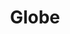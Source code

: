 ---
title: Globe
tags: ["globe", "world", "earth", "planet", "global"]
icon: globe
svg: '<svg xmlns="http://www.w3.org/2000/svg" width="24" height="24" fill="none" viewBox="0 0 24 24" stroke-width="1.5" stroke-linecap="round" stroke-linejoin="round" stroke="currentColor"><path d="M12 21a9 9 0 1 0 0-18m0 18a9 9 0 1 1 0-18m0 18c2.761 0 3.941-5.163 3.941-9 0-3.837-1.18-9-3.941-9m0 18c-2.761 0-3.941-5.163-3.941-9 0-3.837 1.18-9 3.941-9M3.5 9h17m-17 6h17"/></svg>'
---